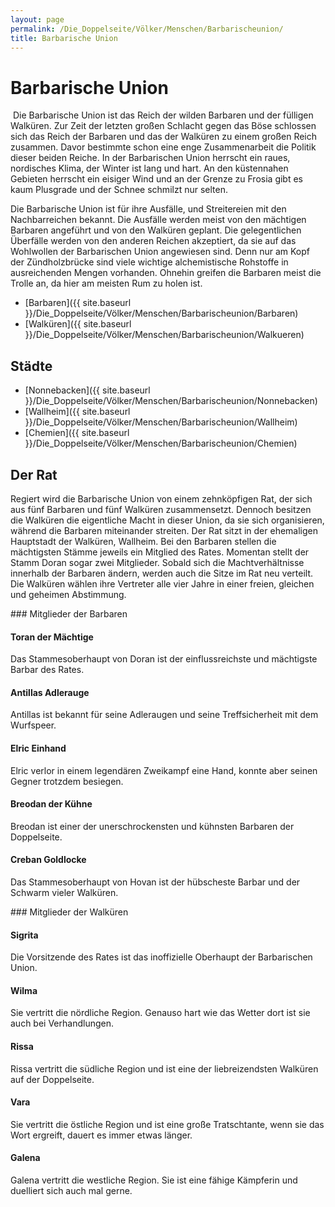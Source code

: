```yaml
---
layout: page
permalink: /Die_Doppelseite/Völker/Menschen/Barbarischeunion/
title: Barbarische Union
---
```


# Barbarische Union

<img alt="" src="{{ site.baseurl }}/assets/pics/weltenbuch/gallery/wappen/nrm/barbarischeunion.jpg" />
Die Barbarische Union ist das Reich der wilden Barbaren und der fülligen Walküren. Zur Zeit der letzten großen Schlacht gegen das Böse schlossen sich das Reich der Barbaren und das der Walküren zu einem großen Reich zusammen. Davor bestimmte schon eine enge Zusammenarbeit die Politik dieser beiden Reiche. In der Barbarischen Union herrscht ein raues, nordisches Klima, der Winter ist lang und hart. An den küstennahen Gebieten herrscht ein eisiger Wind und an der Grenze zu Frosia gibt es kaum Plusgrade und der Schnee schmilzt nur selten.

Die Barbarische Union ist für ihre Ausfälle, und Streitereien mit den Nachbarreichen bekannt. Die Ausfälle werden meist von den mächtigen Barbaren angeführt und von den Walküren geplant. Die gelegentlichen Überfälle werden von den anderen Reichen akzeptiert, da sie auf das Wohlwollen der Barbarischen Union angewiesen sind. Denn nur am Kopf der Zündholzbrücke sind viele wichtige alchemistische Rohstoffe in ausreichenden Mengen vorhanden. Ohnehin greifen die Barbaren meist die Trolle an, da hier am meisten Rum zu holen ist. 

- [Barbaren]({{ site.baseurl }}/Die_Doppelseite/Völker/Menschen/Barbarischeunion/Barbaren)
- [Walküren]({{ site.baseurl }}/Die_Doppelseite/Völker/Menschen/Barbarischeunion/Walkueren)

## Städte

- [Nonnebacken]({{ site.baseurl }}/Die_Doppelseite/Völker/Menschen/Barbarischeunion/Nonnebacken)
- [Wallheim]({{ site.baseurl }}/Die_Doppelseite/Völker/Menschen/Barbarischeunion/Wallheim)
- [Chemien]({{ site.baseurl }}/Die_Doppelseite/Völker/Menschen/Barbarischeunion/Chemien)

## Der Rat

Regiert wird die Barbarische Union von einem zehnköpfigen Rat, der sich aus fünf Barbaren und fünf Walküren zusammensetzt. Dennoch besitzen die Walküren die eigentliche Macht in dieser Union, da sie sich organisieren, während die Barbaren miteinander streiten. Der Rat sitzt in der ehemaligen Hauptstadt der Walküren, Wallheim. Bei den Barbaren stellen die mächtigsten Stämme jeweils ein Mitglied des Rates. Momentan stellt der Stamm Doran sogar zwei Mitglieder. Sobald sich die Machtverhältnisse innerhalb der Barbaren ändern, werden auch die Sitze im Rat neu verteilt. Die Walküren wählen ihre Vertreter alle vier Jahre in einer freien, gleichen und geheimen Abstimmung.

<div class="floatboxes">
<div class="col">
### Mitglieder der Barbaren

#### Toran der Mächtige

Das Stammesoberhaupt von Doran ist der einflussreichste und mächtigste Barbar des Rates.

#### Antillas Adlerauge

Antillas ist bekannt für seine Adleraugen und seine Treffsicherheit mit dem Wurfspeer.

#### Elric Einhand

Elric verlor in einem legendären Zweikampf eine Hand, konnte aber seinen Gegner trotzdem besiegen.

#### Breodan der Kühne

Breodan ist einer der unerschrockensten und kühnsten Barbaren der Doppelseite.

#### Creban Goldlocke

Das Stammesoberhaupt von Hovan ist der hübscheste Barbar und der Schwarm vieler Walküren.

</div>
<div class="col">
### Mitglieder der Walküren

#### Sigrita

Die Vorsitzende des Rates ist das inoffizielle Oberhaupt der Barbarischen Union.

#### Wilma

Sie vertritt die nördliche Region. Genauso hart wie das Wetter dort ist sie auch bei Verhandlungen.

#### Rissa

Rissa vertritt die südliche Region und ist eine der liebreizendsten Walküren auf der Doppelseite.

#### Vara

Sie vertritt die östliche Region und ist eine große Tratschtante, wenn sie das Wort ergreift, dauert es immer etwas länger.

#### Galena

Galena vertritt die westliche Region. Sie ist eine fähige Kämpferin und duelliert sich auch mal gerne.

</div>
</div>

